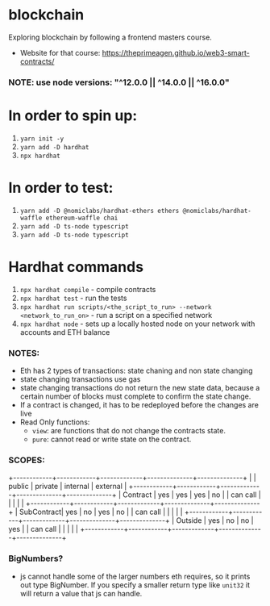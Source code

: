 # blockchain
Exploring blockchain by following a frontend masters course.
- Website for that course: https://theprimeagen.github.io/web3-smart-contracts/

### NOTE: use node versions: "^12.0.0 || ^14.0.0 || ^16.0.0"

# In order to spin up:
1. `yarn init -y`
2. `yarn add -D hardhat`
3. `npx hardhat`

# In order to test:
1. `yarn add -D @nomiclabs/hardhat-ethers ethers @nomiclabs/hardhat-waffle ethereum-waffle chai`
2. `yarn add -D ts-node typescript`
3. `yarn add -D ts-node typescript`

# Hardhat commands
1. `npx hardhat compile` - compile contracts
2. `npx hardhat test` - run the tests
3. `npx hardhat run scripts/<the_script_to_run> --network <network_to_run_on>` - run a script on a specified network
4. `npx hardhat node` - sets up a locally hosted node on your network with accounts and ETH balance



### NOTES:
- Eth has 2 types of transactions: state chaning and non state changing
- state changing transactions use gas
- state changing transactions do not return the new state data, because a certain number of blocks must complete to confirm the state change.
- If a contract is changed, it has to be redeployed before the changes are live
- Read Only functions:
    - `view`: are functions that do not change the contracts state.
    - `pure`: cannot read or write state on the contract.

### SCOPES:
+------------+------------+-------------+--------------+--------------+
|            |   public   |   private   |   internal   |   external   |
+------------+------------+-------------+--------------+--------------+
|  Contract  |    yes     |     yes     |     yes      |      no      |
|  can call  |            |             |              |              |
+------------+------------+-------------+--------------+--------------+
| SubContract|    yes     |     no      |     yes      |      no      |
|  can call  |            |             |              |              |
+------------+------------+-------------+--------------+--------------+
|  Outside   |    yes     |     no      |     no       |      yes     |
|  can call  |            |             |              |              |
+------------+------------+-------------+--------------+--------------+

### BigNumbers?
- js cannot handle some of the larger numbers eth requires, so it prints out type BigNumber. If you specify a smaller return type like `unit32` it will
return a value that js can handle.